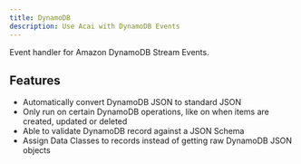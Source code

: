 ```yaml
---
title: DynamoDB
description: Use Acai with DynamoDB Events
---
```


Event handler for Amazon DynamoDB Stream Events.

## Features

* Automatically convert DynamoDB JSON to standard JSON
* Only run on certain DynamoDB operations, like on when items are created, updated or deleted
* Able to validate DynamoDB record against a JSON Schema
* Assign Data Classes to records instead of getting raw DynamoDB JSON objects
